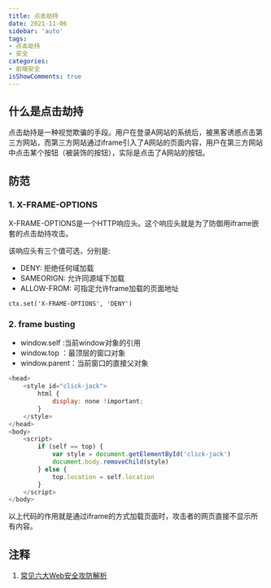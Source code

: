 ```yaml
---
title: 点击劫持
date: 2021-11-06
sidebar: 'auto'
tags:
- 点击劫持
- 安全
categories:
- 前端安全
isShowComments: true
---
```


## 什么是点击劫持

点击劫持是一种视觉欺骗的手段。用户在登录A网站的系统后，被黑客诱惑点击第三方网站，而第三方网站通过iframe引入了A网站的页面内容，用户在第三方网站中点击某个按钮（被装饰的按钮），实际是点击了A网站的按钮。

## 防范

### 1. X-FRAME-OPTIONS



X-FRAME-OPTIONS是一个HTTP响应头。这个响应头就是为了防御用iframe嵌套的点击劫持攻击。

该响应头有三个值可选，分别是:

-   DENY: 拒绝任何域加载
-   SAMEORIGN: 允许同源域下加载
-   ALLOW-FROM: 可指定允许frame加载的页面地址

```JS
ctx.set('X-FRAME-OPTIONS', 'DENY')
```

### 2. frame busting

- window.self :当前window对象的引用
- window.top ：最顶层的窗口对象
- window.parent：当前窗口的直接父对象

```js
<head>
    <style id="click-jack">
        html {
            display: none !important;
        }
    </style>
</head>
<body>
    <script>
        if (self == top) {
            var style = document.getElementById('click-jack')
            document.body.removeChild(style)
        } else {
            top.location = self.location
        }
    </script>
</body>
```

以上代码的作用就是通过iframe的方式加载页面时，攻击者的网页直接不显示所有内容。

## 注释

1.   [常见六大Web安全攻防解析](https://juejin.cn/post/6844903772930441230#heading-16)


